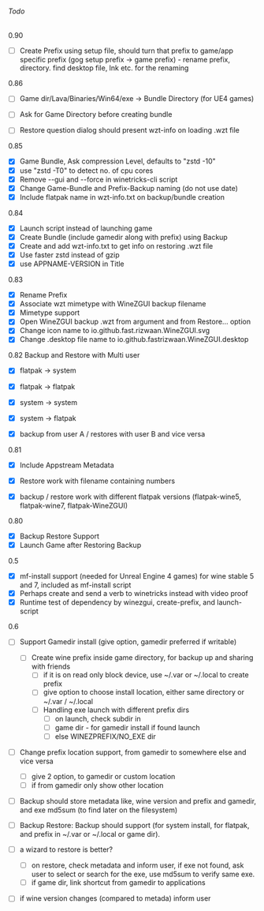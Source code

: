 ###### Todo

0.90

- [ ] Create Prefix using setup file, should turn that prefix to game/app specific prefix (gog setup prefix -> game prefix) - rename prefix, directory. find desktop file, lnk etc. for the renaming

0.86
- [ ] Game dir/Lava/Binaries/Win64/exe -> Bundle Directory (for UE4 games)
- [ ] Ask for Game Directory before creating bundle
- [ ] Restore question dialog should present wzt-info on loading .wzt file


0.85
- [x] Game Bundle, Ask compression Level, defaults to "zstd -10"
- [x] use "zstd -T0" to detect no. of cpu cores
- [x] Remove --gui and --force in winetricks-cli script
- [x] Change Game-Bundle and Prefix-Backup naming (do not use date)
- [x] Include flatpak name in wzt-info.txt on backup/bundle creation

0.84
- [x] Launch script instead of launching game
- [x] Create Bundle (include gamedir along with prefix) using Backup
- [x] Create and add wzt-info.txt to get info on restoring .wzt file
- [x] Use faster zstd instead of gzip
- [x] use APPNAME-VERSION in Title

0.83
- [x] Rename Prefix
- [x] Associate wzt mimetype with WineZGUI backup filename
- [x] Mimetype support
- [x] Open WineZGUI backup .wzt from argument and from Restore... option
- [x] Change icon name to io.github.fast.rizwaan.WineZGUI.svg
- [x] Change .desktop file name to io.github.fastrizwaan.WineZGUI.desktop

0.82
Backup and Restore with Multi user
- [x] flatpak -> system
- [x] flatpak -> flatpak
- [x] system -> system
- [x] system -> flatpak
- [x] backup from user A / restores with user B and vice versa


0.81

- [x] Include Appstream Metadata
- [x] Restore work with filename containing numbers
- [x] backup / restore work with different flatpak versions (flatpak-wine5, flatpak-wine7, flatpak-WineZGUI)



0.80

- [x] Backup Restore Support
- [x] Launch Game after Restoring Backup

0.5

- [x] mf-install support (needed for Unreal Engine 4 games) for wine stable 5 and 7, included as mf-install script
- [x] Perhaps create and send a verb to winetricks instead with video proof
- [x] Runtime test of dependency by winezgui, create-prefix, and launch-script

0.6

- [ ] Support Gamedir install (give option, gamedir preferred if writable)
  - [ ] Create wine prefix inside game directory, for backup up and sharing with friends
    - [ ] if it is on read only block device, use ~/.var or ~/.local to create prefix
    - [ ] give option to choose install location, either same directory or ~/.var / ~/.local
    - [ ] Handling exe launch with different prefix dirs
      - [ ] on launch, check subdir in
      - [ ] game dir - for gamedir install if found launch
      - [ ] else WINEZPREFIX/NO_EXE dir
- [ ] Change prefix location support, from gamedir to somewhere else and vice versa
  - [ ] give 2 option, to gamedir or custom location
  - [ ] if from gamedir only show other location
- [ ] Backup should store metadata like, wine version and prefix and gamedir, and exe md5sum (to find later on the filesystem)
- [ ] Backup  Restore: Backup should support (for system install, for flatpak, and prefix in ~/.var or ~/.local or game dir).
- [ ] a wizard to restore is better?
  - [ ] on restore, check metadata and inform user, if exe not found, ask user to select or search for the exe, use md5sum to verify same exe.
  - [ ] if game dir, link shortcut from gamedir to applications
- [ ] if wine version changes (compared to metada) inform user


